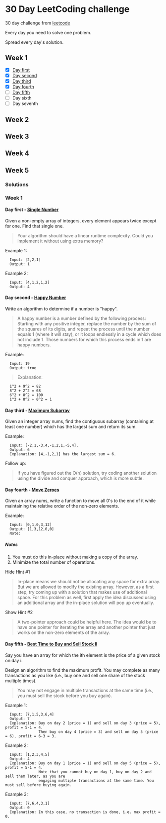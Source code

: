# 30 Day LeetCoding challenge

30 day challenge from [leetcode](https://leetcode.com/explore/other/card/30-day-leetcoding-challenge)

Every day you need to solve one problem.

Spread every day's solution.

## Week 1

- [x] [Day first](https://github.com/anatoliykant/30-Day-LeetCoding-Challenge/new/master?readme=1#day-first---single-number)
- [x] [Day second](https://github.com/anatoliykant/30-Day-LeetCoding-Challenge/new/master?readme=1#day-second---happy-number)
- [x] [Day third](https://github.com/anatoliykant/30-Day-LeetCoding-Challenge/new/master?readme=1#day-third---maximum-subarray)
- [x] [Day fourth](https://github.com/anatoliykant/30-Day-LeetCoding-Challenge/blob/master/README.md#day-fourth---move-zeroes)
- [ ] [Day fifth](https://github.com/anatoliykant/30-Day-LeetCoding-Challenge/blob/master/README.md#day-fifth---best-time-to-buy-and-sell-stock-ii)
- [ ] Day sixth
- [ ] Day seventh

## Week 2
## Week 3
## Week 4
## Week 5

### Solutions

### Week 1

#### Day first - [Single Number](https://leetcode.com/explore/featured/card/30-day-leetcoding-challenge/528/week-1/3283)
Given a non-empty array of integers, every element appears twice except for one. Find that single one.

> Your algorithm should have a linear runtime complexity. Could you implement it without using extra memory?


Example 1:
```
  Input: [2,2,1]
  Output: 1
```

Example 2:
```
  Input: [4,1,2,1,2]
  Output: 4
```

#### Day second - [Happy Number](https://leetcode.com/explore/other/card/30-day-leetcoding-challenge/528/week-1/3284)

Write an algorithm to determine if a number is "happy".

> A happy number is a number defined by the following process: Starting with  any positive integer, replace the number by the sum of the squares of its  digits, and repeat the process until the number equals 1 (where it will  stay), or it loops endlessly in a cycle which does not include 1. Those  numbers for which this process ends in 1 are happy numbers.

Example:
```
  Input: 19
  Output: true
```

>Explanation:
```
  1^2 + 9^2 = 82
  8^2 + 2^2 = 68
  6^2 + 8^2 = 100
  1^2 + 0^2 + 0^2 = 1
```

#### Day third - [Maximum Subarray](https://leetcode.com/explore/other/card/30-day-leetcoding-challenge/528/week-1/3285)

Given an integer array nums, find the contiguous subarray (containing at least one number) which has the largest sum and return its sum.

Example:
```
  Input: [-2,1,-3,4,-1,2,1,-5,4],
  Output: 6
  Explanation: [4,-1,2,1] has the largest sum = 6.
 ```
 
Follow up:
>If you have figured out the O(n) solution, try coding another solution using the divide and conquer approach, which is more subtle.

#### Day fourth - [Move Zeroes](https://leetcode.com/explore/other/card/30-day-leetcoding-challenge/528/week-1/3286)

Given an array nums, write a function to move all 0's to the end of it while maintaining the relative order of the non-zero elements.

Example:
```
  Input: [0,1,0,3,12]
  Output: [1,3,12,0,0]
  Note:
```
##### Notes
1. You must do this in-place without making a copy of the array.
2. Minimize the total number of operations.

  Hide Hint #1
  
> In-place means we should not be allocating any space for extra array. But we are allowed to modify the existing array. However, as a first step, try coming up with a solution that makes use of additional space. For this problem as well, first apply the idea discussed using an additional array and the in-place solution will pop up eventually.
  
  Show Hint #2
  
>A two-pointer approach could be helpful here. The idea would be to have one pointer for iterating the array and another pointer that just works on the non-zero elements of the array.

#### Day fifth - [Best Time to Buy and Sell Stock II](https://leetcode.com/explore/other/card/30-day-leetcoding-challenge/528/week-1/3287)

Say you have an array for which the ith element is the price of a given stock on day i.

Design an algorithm to find the maximum profit. You may complete as many transactions as you like (i.e., buy one and sell one share of the stock multiple times).

> You may not engage in multiple transactions at the same time (i.e., you must sell the stock before you buy again).

Example 1:
```
  Input: [7,1,5,3,6,4]
  Output: 7
  Explanation: Buy on day 2 (price = 1) and sell on day 3 (price = 5), profit = 5-1 = 4.
               Then buy on day 4 (price = 3) and sell on day 5 (price = 6), profit = 6-3 = 3.
```
Example 2:
```
  Input: [1,2,3,4,5]
  Output: 4
  Explanation: Buy on day 1 (price = 1) and sell on day 5 (price = 5), profit = 5-1 = 4.
               Note that you cannot buy on day 1, buy on day 2 and sell them later, as you are
               engaging multiple transactions at the same time. You must sell before buying again.
```
Example 3:
```
  Input: [7,6,4,3,1]
  Output: 0
  Explanation: In this case, no transaction is done, i.e. max profit = 0.
```

